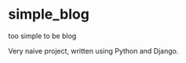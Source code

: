 simple_blog
===========

too simple to be blog

Very naive project, written using Python and Django.
